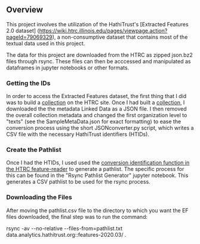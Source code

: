 ## Overview

This project involves the utilization of the HathiTrust's [Extracted Features 2.0 dataset] (https://wiki.htrc.illinois.edu/pages/viewpage.action?pageId=79069329), a non-consumptive dataset that contains most of the textual data used in this project. 

The data for this project are downloaded from the HTRC as zipped json.bz2 files through rsync. These files can then be acccessed and manipulated as dataframes in jupyter notebooks or other formats. 

### Getting the IDs
In order to access the Extracted Features dataset, the first thing that I did was to build a [collection](https://www.hathitrust.org/htrc_collections_tools) on the HTRC site. Once I had built a [collection](https://babel.hathitrust.org/cgi/mb?a=listis&c=68556871), I downloaded the the metadata Linked Data as a JSON file. I then removed the overall collection metadata and changed the first organization level to "texts" (see the SampleMetaData.json for exact formatting) to ease the conversion process using the short JSONconverter.py script, which writes a CSV file with the necessary HathiTrust identifiers (HTIDs). 

### Create the Pathlist
Once I had the HTIDs, I used used the [conversion identification function in the HTRC feature-reader](https://wiki.htrc.illinois.edu/display/COM/Finding+Extracted+Features+data+for+a+known+volume+ID) to generate a pathlist. The specific process for this can be found in the "Rsync Pathlist Generator" jupyter notebook. This generates a CSV pathlist to be used for the rsync process. 

### Downloading the Files
After moving the pathlist.csv file to the directory to which you want the EF files downloaded, the final step was to run the command: 

rsync -av --no-relative --files-from=pathlist.txt data.analytics.hathitrust.org::features-2020.03/ .


